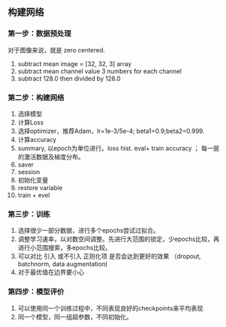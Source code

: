 ## 构建网络



### 第一步：数据预处理
对于图像来说，就是 zero centered. 
1. subtract mean image = [32, 32, 3] array
2. subtract mean channel value 3 numbers for each channel
3. subtract 128.0 then divided by 128.0

### 第二步：构建网络
1. 选择模型
2. 计算Loss
3. 选择optimizer，推荐Adam，lr=1e-3/5e-4; beta1=0.9;beta2=0.999.
4. 计算accuracy
5. summary, 以epoch为单位进行。loss hist. eval+ train accuracy ； 每一层的激活数据及梯度分布。
6. saver 
7. session
8. 初始化变量
9. restore variable
10. train + evel



### 第三步：训练
1. 选择很少一部分数据，进行多个epochs尝试过拟合。
2. 调整学习速率，以对数空间调整。先进行大范围的锁定，少epochs比较，再进行小范围搜索，多epochs比较。
3. 可以对比 引入 或不引入 正则化项 是否会达到更好的效果 （dropout, batchnorm, data augmentation)
4. 对于最优值在边界要小心


### 第四步：模型评价
1. 可以使用同一个训练过程中，不同表现良好的checkpoints来平均表现
2. 同一个模型，同一组超参数，不同初始化。